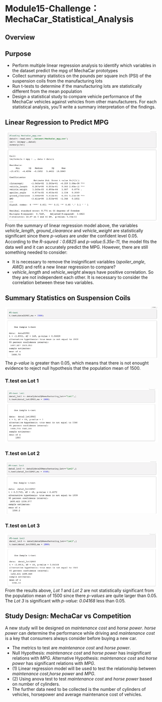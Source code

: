 # Module15-Challenge：MechaCar_Statistical_Analysis
## Overview
## Purpose
 - Perform multiple linear regression analysis to identify which variables in the dataset predict the mpg of MechaCar prototypes
 - Collect summary statistics on the pounds per square inch (PSI) of the suspension coils from the manufacturing lots
 - Run t-tests to determine if the manufacturing lots are statistically different from the mean population
 - Design a statistical study to compare vehicle performance of the MechaCar vehicles against vehicles from other manufacturers. For each statistical analysis, you’ll write a summary interpretation of the findings.
## Linear Regression to Predict MPG
![linear_regression](https://github.com/cffhr99/Module15-Challenge/blob/main/images/linear.png?raw=true)  
From the summary of linear regression model above, the variables *vehicle_length*, *ground_clearance* and *vehicle_weight* are statistically significant since there *p-values* are under the confident level 0.05. According to the *R-squred：0.6825* and *p-value:5.35e-11*, the model fits the data well and it can accurately predict the MPG. However, there are still something needed to consider:
 - It is necessary to remove the insignificant variables (*spoiler_angle*, *AWD*) and refit a new linear regression to compare?
 - *vehicle_length* and *vehicle_weight* always have positive correlation. So they are not independent each other. It is necessary to consider the correlation between these two variables.
## Summary Statistics on Suspension Coils
![t.test_overall](https://github.com/cffhr99/Module15-Challenge/blob/main/images/T_test1.png?raw=true)  
The *p-value* is greater than 0.05, which means that there is not enought evidence to reject null hypothesis that the population mean of 1500.  
### T.test on Lot 1
![t.test_lot1](https://github.com/cffhr99/Module15-Challenge/blob/main/images/T_test2.png?raw=true)  
### T.test on Lot 2
![t.test_lot2](https://github.com/cffhr99/Module15-Challenge/blob/main/images/T_test3.png?raw=true) 
### T.test on Lot 3
![t.test_lot3](https://github.com/cffhr99/Module15-Challenge/blob/main/images/T_test4.png?raw=true)  
From the results above, *Lot 1* and *Lot 2* are not statistically significant from the population mean of 1500 since there *p-values* are quite larger than 0.05. The *Lot 3* is significant with *p-value: 0.04168* less than 0.05.

## Study Design: MechaCar vs Competition
A new study will be designed on *maintenance cost* and *horse power*. *horse power* can determine the performance while driving and *maintenance cost* is a key that consumers always consider before buying a new car.
 - The metrics to test are *maintenance cost* and *horse power*.
 - Null Hypothesis: *maintenance cost* and *horse power* has insignificant relations with *MPG*. Alternative Hypothesis: *maintenance cost* and *horse power* has significant relations with *MPG*.
 - (1) Linear regression model will be used to test the relationship between  *maintenance cost*,*horse power* and *MPG*.
 - (2) Using anova test to test *maintenance cost* and *horse power* based on number of cylinders.
 - The further data need to be collected is the number of cylinders of vehicles, horsepower and average maintenance cost of vehicles.
